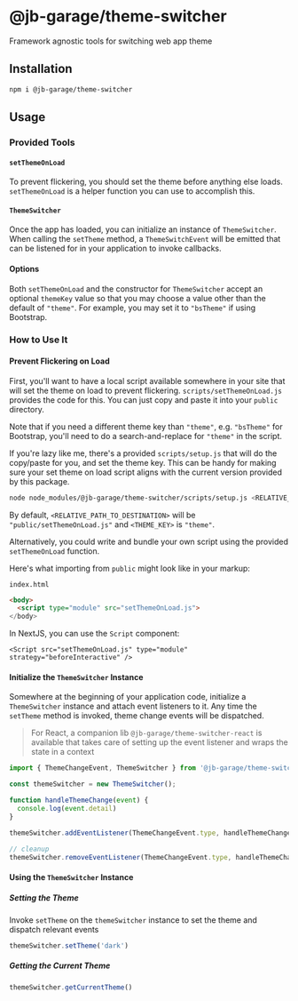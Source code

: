 # @jb-garage/theme-switcher

Framework agnostic tools for switching web app theme

## Installation

```bash
npm i @jb-garage/theme-switcher
```

## Usage

### Provided Tools

#### `setThemeOnLoad`

To prevent flickering, you should set the theme before anything else loads.
`setThemeOnLoad` is a helper function you can use to accomplish this.

#### `ThemeSwitcher`

Once the app has loaded, you can initialize an instance of `ThemeSwitcher`. When
calling the `setTheme` method, a `ThemeSwitchEvent` will be emitted that can be
listened for in your application to invoke callbacks.

#### Options

Both `setThemeOnLoad` and the constructor for `ThemeSwitcher` accept an optional
`themeKey` value so that you may choose a value other than the default of `"theme"`.
For example, you may set it to `"bsTheme"` if using Bootstrap.

### How to Use It

#### Prevent Flickering on Load

First, you'll  want to have a local script available somewhere in your site that
will set the theme on load to prevent flickering. `scripts/setThemeOnLoad.js` provides
the code for this. You can just copy and paste it into your `public` directory.

Note that if you need a different theme key than `"theme"`, e.g. `"bsTheme"` for
Bootstrap, you'll need to do a search-and-replace for `"theme"` in the script.

If you're lazy like me, there's a provided `scripts/setup.js` that will do the
copy/paste for you, and set the theme key. This can be handy for making sure your
set theme on load script aligns with the current version provided by this package.

```bash
node node_modules/@jb-garage/theme-switcher/scripts/setup.js <RELATIVE_PATH_TO_DESTINATION> <THEME_KEY>
```

By default, `<RELATIVE_PATH_TO_DESTINATION>` will be `"public/setThemeOnLoad.js"`
and `<THEME_KEY>` is `"theme"`.

Alternatively, you could write and bundle your own script using the provided
`setThemeOnLoad` function.

Here's what importing from `public` might look like in your markup:

`index.html`

```html
<body>
  <script type="module" src="setThemeOnLoad.js">
</body>
```

In NextJS, you can use the `Script` component:

```tsx
<Script src="setThemeOnLoad.js" type="module" strategy="beforeInteractive" />
```

#### Initialize the `ThemeSwitcher` Instance

Somewhere at the beginning of your application code, initialize a `ThemeSwitcher`
instance and attach event listeners to it. Any time the `setTheme` method is invoked,
theme change events will be dispatched.

> For React, a companion lib `@jb-garage/theme-switcher-react` is available that
> takes care of setting up the event listener and wraps the state in a context

```js
import { ThemeChangeEvent, ThemeSwitcher } from '@jb-garage/theme-switcher';

const themeSwitcher = new ThemeSwitcher();

function handleThemeChange(event) {
  console.log(event.detail)
}

themeSwitcher.addEventListener(ThemeChangeEvent.type, handleThemeChange);

// cleanup
themeSwitcher.removeEventListener(ThemeChangeEvent.type, handleThemeChange);
```

#### Using the `ThemeSwitcher` Instance

##### Setting the Theme

Invoke `setTheme` on the `themeSwitcher` instance to set the theme and dispatch
relevant events

```ts
themeSwitcher.setTheme('dark')
```

##### Getting the Current Theme

```ts
themeSwitcher.getCurrentTheme()
```
